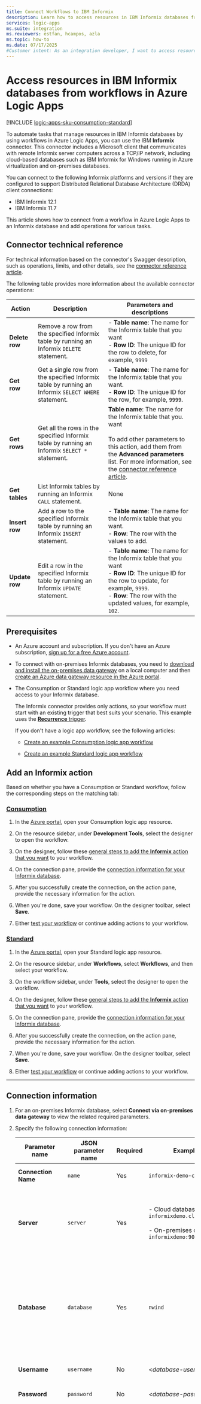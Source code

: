 ```yaml
---
title: Connect Workflows to IBM Informix
description: Learn how to access resources in IBM Informix databases from workflows in Azure Logic Apps.
services: logic-apps
ms.suite: integration
ms.reviewers: estfan, hcampos, azla
ms.topic: how-to
ms.date: 07/17/2025
#Customer intent: As an integration developer, I want to access resources in an IBM Informix database from workflows in Azure Logic Apps.
---
```


# Access resources in IBM Informix databases from workflows in Azure Logic Apps

[!INCLUDE [logic-apps-sku-consumption-standard](../../../includes/logic-apps-sku-consumption-standard.md)]

To automate tasks that manage resources in IBM Informix databases by using workflows in Azure Logic Apps, you can use the IBM **Informix** connector. This connector includes a Microsoft client that communicates with remote Informix server computers across a TCP/IP network, including cloud-based databases such as IBM Informix for Windows running in Azure virtualization and on-premises databases.

You can connect to the following Informix platforms and versions if they are configured to support Distributed Relational Database Architecture (DRDA) client connections:

* IBM Informix 12.1
* IBM Informix 11.7

This article shows how to connect from a workflow in Azure Logic Apps to an Informix database and add operations for various tasks.

## Connector technical reference

For technical information based on the connector's Swagger description, such as operations, limits, and other details, see the [connector reference article](/connectors/informix/).

The following table provides more information about the available connector operations:

| Action | Description | Parameters and descriptions |
|--------|-------------|-----------------------------|
| **Delete row** | Remove a row from the specified Informix table by running an Informix `DELETE` statement. | - **Table name**: The name for the Informix table that you want <br>- **Row ID**: The unique ID for the row to delete, for example, `9999` |
| **Get row** | Get a single row from the specified Informix table by running an Informix `SELECT WHERE` statement. | - **Table name**: The name for the Informix table that you want. <br>- **Row ID**: The unique ID for the row, for example, `9999`. |
| **Get rows** | Get all the rows in the specified Informix table by running an Informix `SELECT *` statement. | **Table name**: The name for the Informix table that you. want <br><br>To add other parameters to this action, add them from the **Advanced parameters** list. For more information, see the [connector reference article](/connectors/informix/). |
| **Get tables** | List Informix tables by running an Informix `CALL` statement. | None |
| **Insert row** | Add a row to the specified Informix table by running an Informix `INSERT` statement. | - **Table name**: The name for the Informix table that you want. <br>- **Row**: The row with the values to add. |
| **Update row** | Edit a row in the specified Informix table by running an Informix `UPDATE` statement. | - **Table name**: The name for the Informix table that you want <br>- **Row ID**: The unique ID for the row to update, for example, `9999`. <br>- **Row**: The row with the updated values, for example, `102`. |

## Prerequisites

* An Azure account and subscription. If you don't have an Azure subscription, [sign up for a free Azure account](https://azure.microsoft.com/pricing/purchase-options/azure-account?cid=msft_learn).

* To connect with on-premises Informix databases, you need to [download and install the on-premises data gateway](../logic-apps-gateway-install.md) on a local computer and then [create an Azure data gateway resource in the Azure portal](../logic-apps-gateway-connection.md).

* The Consumption or Standard logic app workflow where you need access to your Informix database.

  The Informix connector provides only actions, so your workflow must start with an existing trigger that best suits your scenario. This example uses the [**Recurrence** trigger](../../connectors/connectors-native-recurrence.md).

  If you don't have a logic app workflow, see the following articles:

  * [Create an example Consumption logic app workflow](../quickstart-create-example-consumption-workflow.md)

  * [Create an example Standard logic app workflow](../create-single-tenant-workflows-azure-portal.md)

## Add an Informix action

Based on whether you have a Consumption or Standard workflow, follow the corresponding steps on the matching tab:

### [Consumption](#tab/consumption)

1. In the [Azure portal](https://portal.azure.com), open your Consumption logic app resource.

1. On the resource sidebar, under **Development Tools**, select the designer to open the workflow.

1. On the designer, follow these [general steps to add the **Informix** action that you want](../add-trigger-action-workflow.md?tabs=consumption#add-action) to your workflow.

1. On the connection pane, provide the [connection information for your Informix database](#create-connection).

1. After you successfully create the connection, on the action pane, provide the necessary information for the action.

1. When you're done, save your workflow. On the designer toolbar, select **Save**.

1. Either [test your workflow](#test-workflow) or continue adding actions to your workflow.

### [Standard](#tab/standard)

1. In the [Azure portal](https://portal.azure.com), open your Standard logic app resource.

1. On the resource sidebar, under **Workflows**, select **Workflows**, and then select your workflow.

1. On the workflow sidebar, under **Tools**, select the designer to open the workflow.

1. On the designer, follow these [general steps to add the **Informix** action that you want](../add-trigger-action-workflow.md?tabs=standard#add-action) to your workflow.

1. On the connection pane, provide the [connection information for your Informix database](#create-connection).

1. After you successfully create the connection, on the action pane, provide the necessary information for the action.

1. When you're done, save your workflow. On the designer toolbar, select **Save**.

1. Either [test your workflow](#test-workflow) or continue adding actions to your workflow.

---

<a name="create-connection"></a>

## Connection information

1. For an on-premises Informix database, select **Connect via on-premises data gateway** to view the related required parameters.

1. Specify the following connection information:

   | Parameter name | JSON parameter name | Required | Example value | Description |
   |----------------|---------------------|----------|---------------|-------------|
   | **Connection Name** | `name` | Yes | `informix-demo-connection` | The name for the connection. |
   | **Server** | `server` | Yes | - Cloud database: `informixdemo.cloudapp.net:9089` <br><br>- On-premises database: `informixdemo:9089` | The TCP/IP address or alias that is in either IPv4 or IPv6 format, followed by a colon and a TCP/IP port number |
   | **Database** | `database` | Yes | `nwind` | The DRDA Relational Database Name (RDBNAM) or Informix database name (dbname). Informix accepts a 128-byte string. |
   | **Username** | `username` | No | <*database-user-name*> | Your user name for the database. |
   | **Password** | `password` | No | <*database-password*> | Your password for the database. |
   | **Authentication** | `authentication` | On-premises only | **Windows** (kerberos) or **Basic** | The authentication type required by your database. This parameter appears only when you select **Connect via on-premises data gateway**. <br><br>**Important**: Basic authentication has significant security disadvantages, such as sending credentials with every request and being susceptible to cross-site request forgery (CSRF) attacks. While this method might suit certain scenarios, consider more secure authentication methods when available. For more information, see the following resources: <br><br>- [Authentication guidance](#authentication-guidance) <br><br>- [Kerberos authentication overview in Windows Server](/windows-server/security/kerberos/kerberos-authentication-overview) <br><br>- [Authentication and verification methods available in Microsoft Entra ID](/entra/identity/authentication/concept-authentication-methods) |
   | **Gateway** | `gateway` | On-premises only | - **Subscription**: <*Azure-subscription*> <br><br>- <*Azure-on-premises-data-gateway-resource*> | The Azure subscription and Azure resource name for the on-premises data gateway that you created in the Azure portal. The **Gateway** property and sub-properties appears only when you select **Connect via on-premises data gateway**. |

   The following examples show sample connections for cloud databases and on-premises databases:

   * **Cloud database**

     :::image type="content" source="media/informix/connection-cloud-database.png" alt-text="Screenshot shows connection pane with example details for Informix cloud database." lightbox="media/informix/connection-cloud-database.png":::

   * **On-premises database**

     :::image type="content" source="media/informix/connection-on-premises-database.png" alt-text="Screenshot shows connection pane with example details for Informix on-premises database." lightbox="media/informix/connection-on-premises-database.png":::

1. When you're done, select **Create new**.

1. Continue with the next steps for [Consumption](informix.md?tabs=consumption#add-an-informix-action) or [Standard](informix.md?tabs=standard#add-an-informix-action) workflows.

## Authentication guidance

- When possible, avoid methods that employ a username and password or tokens.

  [!INCLUDE [guidance-authentication-flows](../includes/guidance-authentication-flows.md)]

- Make sure that you secure and protect sensitive and personal data.

  [!INCLUDE [secrets-guidance](../includes/secrets-guidance.md)]

<a id="test-workflow"></a>

## Test your workflow

Based on whether you have a Consumption or Standard workflow, follow the steps on the corresponding tab:

### [Consumption](#tab/consumption)

1. On the designer toolbar, select **Run** > **Run**.

   After the workflow runs, you can view the outputs from that run.

1. [Follow the general steps to view the latest workflow run and the information for each step in the workflow](../view-workflow-status-run-history.md?tabs=consumption#review-run-history).

1. On the run history pane toolbar, select **Run details**.

1. On the run details pane, from the actions list, select the action with the outputs that you want to view. 

1. To view the inputs, under **Inputs Link**, select the URL link. To view the outputs, under **Outputs Link** link, select the URL link.

### [Standard](#tab/standard)

1. On the designer toolbar, select **Run** > **Run**.

   After the workflow runs, you can view the outputs from that run.

1. [Follow the general steps to view the latest workflow run and the information for each step in the workflow](../view-workflow-status-run-history.md?tabs=standard#review-run-history).

1. On the run history pane, select the operation with the inputs and outputs that you want to review.

   The information pane opens and shows the available inputs and outputs for the selected operation.

---

The following example shows sample output from the **Get rows** action in a Consumption workflow:

:::image type="content" source="media/informix/get-rows-outputs.png" alt-text="Screenshot shows outputs from action named Get rows." lightbox="media/informix/get-rows-outputs.png":::

## Related content

* [What are connectors in Azure Logic Apps](../../connectors/introduction.md)
* [Managed connectors for Azure Logic Apps](../../connectors/managed.md)
* [Built-in connectors for Azure Logic Apps](../../connectors/built-in.md)
